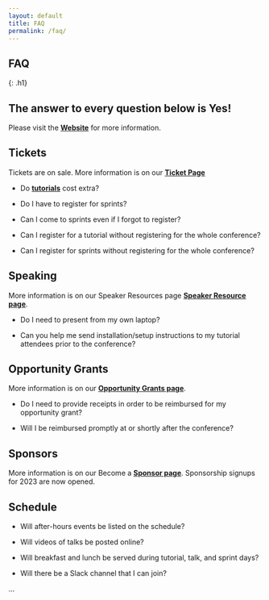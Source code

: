```yaml
---
layout: default
title: FAQ
permalink: /faq/
---
```


## FAQ
{: .h1}

## The answer to every question below is Yes!
Please visit the **[Website](https://2023.djangocon.africa/)** for more information.

## Tickets
Tickets are  on sale. More information is on our **[Ticket Page](/ticket)**
 
- Do **[tutorials](/ticket)** cost extra? 

- Do I have to register for sprints?

- Can I come to sprints even if I forgot to register?

- Can I register for a tutorial without registering for the whole conference?

- Can I register for sprints without registering for the whole conference?





## Speaking
More information is on our Speaker Resources page **[Speaker Resource page](/talks)**.

- Do I need to present from my own laptop?

- Can you help me send installation/setup instructions to my tutorial attendees prior to the conference?





## Opportunity Grants
More information is on our  **[Opportunity Grants page](/opportunity-grant)**.

- Do I need to provide receipts in order to be reimbursed for my opportunity grant?

- Will I be reimbursed promptly at or shortly after the conference?





## Sponsors
More information is on our Become a **[Sponsor page](/sponsors)**. Sponsorship signups for 2023 are now opened.





## Schedule

- Will after-hours events be listed on the schedule?

- Will videos of talks be posted online?

- Will breakfast and lunch be served during tutorial, talk, and sprint days?

- Will there be a Slack channel that I can join?

...